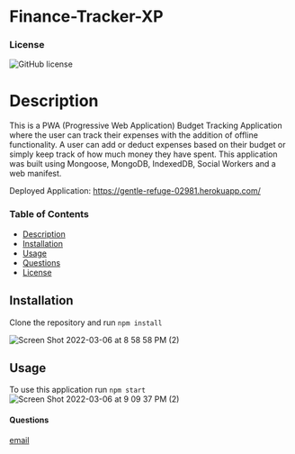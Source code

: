 # Finance-Tracker-XP

### License
![GitHub license](https://img.shields.io/badge/License-MIT-blue)
    
# Description
This is a PWA (Progressive Web Application) Budget Tracking Application where the user can track their expenses with the addition of offline functionality. A user can add or deduct expenses based on their budget or simply keep track of how much money they have spent. This application was built using Mongoose, MongoDB, IndexedDB, Social Workers and a web manifest.

Deployed Application:  https://gentle-refuge-02981.herokuapp.com/

### Table of Contents
* [Description](#description)
* [Installation](#installation)
* [Usage](#usage)
* [Questions](#questions)
* [License](#license)

## Installation

Clone the repository and run `npm install`

![Screen Shot 2022-03-06 at 8 58 58 PM (2)](https://user-images.githubusercontent.com/91788324/156960469-bd2d7713-8431-498b-9e42-30138f30b0e0.png)

## Usage

To use this application run `npm start`
![Screen Shot 2022-03-06 at 9 09 37 PM (2)](https://user-images.githubusercontent.com/91788324/156961373-9d0f7354-d96a-49ae-b6cc-b01549f8a3bf.png)


#### Questions
[email](mailto:cameron.quicksall70@gmail.com)
